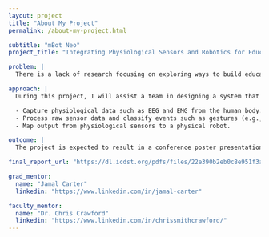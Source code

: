 ```yaml
---
layout: project
title: "About My Project"
permalink: /about-my-project.html

subtitle: "mBot Neo"
project_title: "Integrating Physiological Sensors and Robotics for Educational Innovation: The mBot Neo Project"

problem: |
  There is a lack of research focusing on exploring ways to build educational software that integrates physical robots and physiological sensors.

approach: |
  During this project, I will assist a team in designing a system that accomplishes the following:

  - Capture physiological data such as EEG and EMG from the human body.
  - Process raw sensor data and classify events such as gestures (e.g., arm movements) and emotional states (e.g., attention levels)
  - Map output from physiological sensors to a physical robot.

outcome: |
  The project is expected to result in a conference poster presentation at the end of the DREU program. The poster will focus on the system’s technical architecture.

final_report_url: "https://dl.icdst.org/pdfs/files/22e390b2eb0c8e951f3a742fda5b2d1d.pdf"

grad_mentor:
  name: "Jamal Carter"
  linkedin: "https://www.linkedin.com/in/jamal-carter"

faculty_mentor:
  name: "Dr. Chris Crawford"
  linkedin: "https://www.linkedin.com/in/chrissmithcrawford/"
---
```

